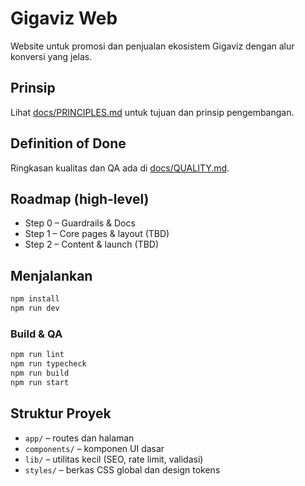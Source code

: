 # Gigaviz Web

Website untuk promosi dan penjualan ekosistem Gigaviz dengan alur konversi yang jelas.

## Prinsip

Lihat [docs/PRINCIPLES.md](docs/PRINCIPLES.md) untuk tujuan dan prinsip pengembangan.

## Definition of Done

Ringkasan kualitas dan QA ada di [docs/QUALITY.md](docs/QUALITY.md).

## Roadmap (high-level)

- Step 0 – Guardrails & Docs
- Step 1 – Core pages & layout (TBD)
- Step 2 – Content & launch (TBD)

## Menjalankan

```bash
npm install
npm run dev
```

### Build & QA

```bash
npm run lint
npm run typecheck
npm run build
npm run start
```

## Struktur Proyek

- `app/` – routes dan halaman
- `components/` – komponen UI dasar
- `lib/` – utilitas kecil (SEO, rate limit, validasi)
- `styles/` – berkas CSS global dan design tokens
